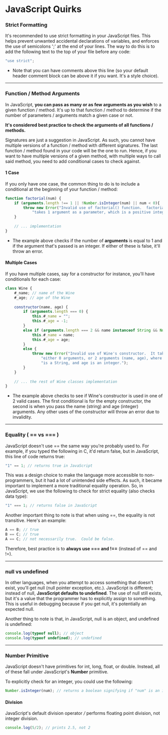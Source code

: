 JavaScript Quirks
===================

### Strict Formatting

It's recommended to use strict formatting in your JavaScript files.  This
helps prevent unwanted accidental declarations of variables, and enforces
the use of semicolons ';' at the end of your lines.  The way to do this is
to add the following text to the top of your file before any code:

```javascript
"use strict";
```

- Note that you can have comments above this line (so your default header
comment block can be above it if you want.  It's a style choice).

---

### Function / Method Arguments

In JavaScript, **you can pass as many or as few arguments as you wish** to
a given function / method.  It's up to that function / method to determine if
the number of parameters / arguments match a given case or not.

**It's considered best practice to check the arguments of all functions / 
methods.**

Signatures are just a suggestion in JavaScript.  As such, you cannot have
multiple versions of a function / method with different signatures.  The last
function / method found in your code will be the one to run.  Hence, if you
want to have multiple versions of a given method, with multiple ways to call
said method, you need to add conditional cases to check against.

#### 1 Case

If you only have one case, the common thing to do is to include a conditional
at the beginning of your function / method:

```javascript
function factorial(num) {
    if (arguments.length !== 1 || !Number.isInteger(num) || num < 0){
        throw new Error("Invalid use of factorial() function.  factorial() " +
            "takes 1 argument as a parameter, which is a positive integer.");
    }
    
    // ... implementation
}
```

- The example above checks if the number of **arguments** is equal to 1 and
if the argument that's passed is an integer.  If either of these is false,
it'll throw an error.

#### Multiple Cases

If you have multiple cases, say for a constructor for instance, you'll have
conditionals for each case:

```javascript
class Wine {
    #_name; // name of the Wine
    #_age; // age of the Wine
    
    constructor(name, age) {
        if (arguments.length === 0) {
            this.#_name = "";
            this.#_age = -1;
        } 
        else if (arguments.length === 2 && name instanceof String && Number.isInteger(age)) {
            this.#_name = name;
            this.#_age = age;
        } 
        else {
            throw new Error("Invalid use of Wine's constructor.  It takes " +
                "either 0 arguments, or 2 arguments (name, age), where name " +
                "is a String, and age is an integer.");
        }
    }
    
    // ... the rest of Wine classes implementation
}
```

- The example above checks to see if Wine's constructor is used in one of 2
valid cases.  The first conditional is for the empty constructor, the second is
when you pass the name (string) and age (integer) arguments.  Any other uses of
the constructor will throw an error due to invalidity.

---

### Equality ( == vs === )

JavaScript doesn't use == the same way you're probably used to.  For example,
if you typed the following in C, it'd return false, but in JavaScript, this
line of code returns true:

```javascript
"1" == 1; // returns true in JavaScript
```

This was a design choice to make the language more accessible to non-programmers,
but it had a lot of unintended side effects.  As such, it became important to
implement a more traditional equality operation.  So, in JavaScript, we use the
following to check for strict equality (also checks data type):

```javascript
"1" === 1; // returns false in JavaScript
```

Another important thing to note is that when using ==, the equality is not 
transitive.  Here's an example:

```javascript
A == B; // true
B == C; // true
A == C; // not necessarily true.  Could be false.
```

Therefore, best practice is to **always use === and !==** (instead of == and !=).

---

### null vs undefined

In other languages, when you attempt to access something that doesn't exist, 
you'll get null (null pointer exception, etc.).  JavaScript is different;
instead of null, **JavaScript defaults to undefined**.  The use of null still
exists, but it's a value that the programmer has to explicitly assign to 
something.  This is useful in debugging because if you get null, it's
potentially an expected null.

Another thing to note is that, in JavaScript, null is an object, and undefined
is undefined:

```javascript
console.log(typeof null); // object
console.log(typeof undefined); // undefined
```

---

### Number Primitive

JavaScript doesn't have primitives for int, long, float, or double.  Instead,
all of these fall under JavaScript's **Number** primitive. 

To explicitly check for an integer, you could use the following:

```javascript
Number.isInteger(num); // returns a boolean signifying if "num" is an integer.
```

#### Division

JavaScript's default division operator */* performs floating point division,
not integer division.

```javascript
console.log(5/2); // prints 2.5, not 2
```
